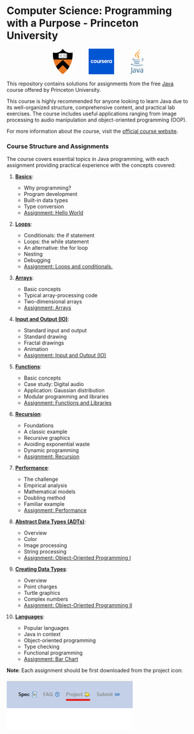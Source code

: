 # Computer Science: Programming with a Purpose - Princeton University

<p align="center">
  <img src="zstatic/princeton.png" alt="Princeton University" height="70" style="margin-right: 40px;">
  <img src="zstatic/coursera.png" alt="Coursera" height="70" style="margin-right: 40px;">
  <img src="zstatic/java.png" alt="Java" height="70">
</p>

This repository contains solutions for assignments from the free [Java](https://www.coursera.org/learn/cs-programming-java) course offered by Princeton University.

This course is highly recommended for anyone looking to learn Java due to its well-organized structure, comprehensive content, and practical lab exercises. The course includes useful applications ranging from image processing to audio manipulation and object-oriented programming (OOP).


For more information about the course, visit the [official course website](https://introcs.cs.princeton.edu/java/home/).


### Course Structure and Assignments

The course covers essential topics in Java programming, with each assignment providing practical experience with the concepts covered:

1. **[Basics](https://introcs.cs.princeton.edu/java/lectures/keynote/CS.1.Basics.pdf)**: 
    - Why programming?
    - Program development
    - Built-in data types
    - Type conversion
    - [Assignment: Hello World](https://coursera.cs.princeton.edu/introcs/assignments/hello/specification.php)


2. **[Loops](https://introcs.cs.princeton.edu/java/lectures/keynote/CS.2.Loops.pdf)**:
    - Conditionals: the if statement
    - Loops: the while statement
    - An alternative: the for loop
    - Nesting
    - Debugging
    - [Assignment: Loops and conditionals.](https://coursera.cs.princeton.edu/introcs/assignments/loops/specification.php)


3. **[Arrays](https://introcs.cs.princeton.edu/java/lectures/keynote/CS.3.Arrays.pdf)**:
    - Basic concepts
    - Typical array-processing code
    - Two-dimensional arrays
    - [Assignment: Arrays](https://coursera.cs.princeton.edu/introcs/assignments/arrays/specification.php)


4. **[Input and Output (IO)](https://introcs.cs.princeton.edu/java/lectures/keynote/CS.4.IO.pdf)**:
    - Standard input and output
    - Standard drawing
    - Fractal drawings
    - Animation
    - [Assignment: Input and Output (IO)](https://coursera.cs.princeton.edu/introcs/assignments/io/specification.php)


5. **[Functions](https://introcs.cs.princeton.edu/java/lectures/keynote/CS.5.Functions.pdf)**:
    - Basic concepts
    - Case study: Digital audio
    - Application: Gaussian distribution
    - Modular programming and libraries
    - [Assignment: Functions and Libraries](https://coursera.cs.princeton.edu/introcs/assignments/functions/specification.php)


6. **[Recursion](https://introcs.cs.princeton.edu/java/lectures/keynote/CS.6.Recursion.pdf)**:
    - Foundations
    - A classic example
    - Recursive graphics
    - Avoiding exponential waste
    - Dynamic programming
    - [Assignment: Recursion](https://coursera.cs.princeton.edu/introcs/assignments/recursion/specification.php)

   
7. **[Performance](https://introcs.cs.princeton.edu/java/lectures/keynote/CS.7.Performance.pdf)**:
    - The challenge
    - Empirical analysis
    - Mathematical models
    - Doubling method
    - Familiar example
    - [Assignment: Performance](https://coursera.cs.princeton.edu/introcs/assignments/performance/specification.php)


8. **[Abstract Data Types (ADTs)](https://introcs.cs.princeton.edu/java/lectures/keynote/CS.8.ADTs.pdf)**:
    - Overview
    - Color
    - Image processing
    - String processing
    - [Assignment: Object-Oriented Programming I](https://coursera.cs.princeton.edu/introcs/assignments/oop1/specification.php)


9. **[Creating Data Types](https://introcs.cs.princeton.edu/java/lectures/keynote/CS.9.CreatingDTs.pdf)**:
    - Overview
    - Point charges
    - Turtle graphics
    - Complex numbers
    - [Assignment: Object-Oriented Programming II](https://coursera.cs.princeton.edu/introcs/assignments/oop2/specification.php)


10. **[Languages](https://introcs.cs.princeton.edu/java/lectures/keynote/CS.10.Languages.pdf)**:
    - Popular languages
    - Java in context
    - Object-oriented programming
    - Type checking
    - Functional programming
    - [Assignment: Bar Chart](https://coursera.cs.princeton.edu/introcs/assignments/barchart/specification.php)

**Note**: Each assignment should be first downloaded from the project icon:
 
![Project Icon](/zstatic/dicon.png)
